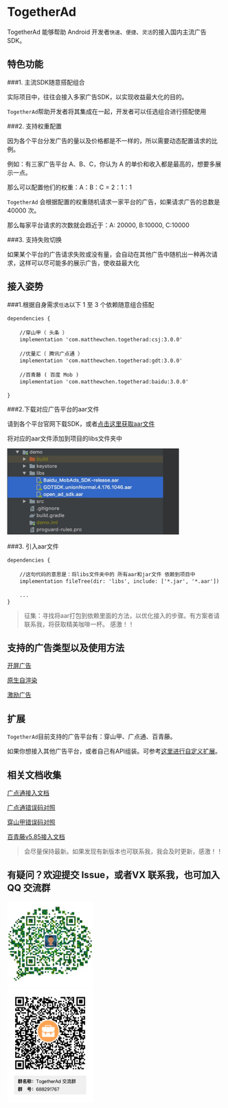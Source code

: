 # TogetherAd

TogetherAd 能够帮助 Android 开发者``快速``、``便捷``、``灵活``的接入国内主流广告 SDK。

## 特色功能

###1. 主流SDK随意搭配组合

实际项目中，往往会接入多家广告SDK，以实现收益最大化的目的。

``TogetherAd``帮助开发者将其集成在一起，开发者可以任选组合进行搭配使用

###2. 支持权重配置

因为各个平台分发广告的量以及价格都是不一样的，所以需要动态配置请求的比例。

例如：有三家广告平台 A、B、C，你认为 A 的单价和收入都是最高的，想要多展示一点。

那么可以配置他们的权重：A：B：C = 2：1：1

``TogetherAd`` 会根据配置的权重随机请求一家平台的广告，如果请求广告的总数是 40000 次。

那么每家平台请求的次数就会趋近于：A: 20000, B:10000, C:10000

###3. 支持失败切换

如果某个平台的广告请求失败或没有量，会自动在其他广告中随机出一种再次请求，这样可以尽可能多的展示广告，使收益最大化

## 接入姿势

###1.根据自身需求``任选``以下 1 至 3 个依赖随意组合搭配

```
dependencies {

    //穿山甲（ 头条 ）
    implementation 'com.matthewchen.togetherad:csj:3.0.0'
    
    //优量汇（ 腾讯广点通 ）
    implementation 'com.matthewchen.togetherad:gdt:3.0.0'
    
    //百青藤 ( 百度 Mob )
    implementation 'com.matthewchen.togetherad:baidu:3.0.0'
    
}
```

###2.下载对应广告平台的aar文件

请到各个平台官网下载SDK，或者[点击这里获取aar文件](demo/libs)

将对应的aar文件添加到项目的libs文件夹中

<img src="img/aars-to-libs.png"  height="200" width="400">

###3. 引入aar文件
```
dependencies {

	//这句代码的意思是：将libs文件夹中的 所有aar和jar文件 依赖到项目中
	implementation fileTree(dir: 'libs', include: ['*.jar', '*.aar'])
	
	...
}
```
> 征集：寻找将aar打包到依赖里面的方法，以优化接入的步骤。有方案者请联系我，将获取精美咖啡一杯。
> 感激！！

## 支持的广告类型以及使用方法

[开屏广告](doc/splash.md)

[原生自渲染](doc/native.md)

[激励广告](doc/reward.md)

## 扩展
``TogetherAd``目前支持的广告平台有：穿山甲、广点通、百青藤。

如果你想接入其他广告平台，或者自己有API组装。可参考[这里进行自定义扩展](doc/expend.md)。

## 相关文档收集

[广点通接入文档](https://developers.adnet.qq.com/doc/android/access_doc)

[广点通错误码对照](https://developers.adnet.qq.com/backend/error_code.html)

[穿山甲错误码对照](http://partner.toutiao.com/doc?id=5de4cc6d78c8690012a90aa5)

[百青藤v5.85接入文档](https://baidu-ssp.gz.bcebos.com/mssp/sdk/BaiduMobAds_MSSP_bd_SDK_android_v5.85.pdf)

>会尽量保持最新。如果发现有新版本也可联系我，我会及时更新，感激！！

## 有疑问？欢迎提交 Issue，或者VX 联系我，也可加入 QQ 交流群

<img src="img/Wechat.jpeg"  height="200" width="200">
</br>
<img src="img/QQ.png"  height="265" width="200">